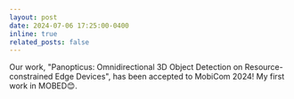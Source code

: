 ```yaml
---
layout: post
date: 2024-07-06 17:25:00-0400
inline: true
related_posts: false
---
```


Our work, "Panopticus: Omnidirectional 3D Object Detection on Resource-constrained Edge Devices", has been accepted to MobiCom 2024! My first work in MOBED😊.